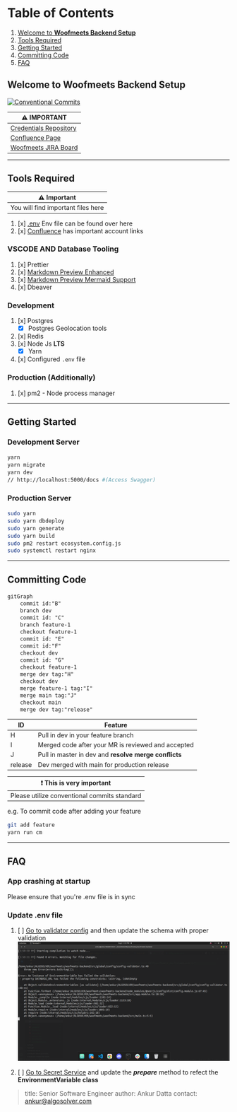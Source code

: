 # Table of Contents

1. [Welcome to **Woofmeets Backend Setup**](#intro)
2. [Tools Required](#tools)
3. [Getting Started](#started)
4. [Committing Code](#commit)
5. [FAQ](#faq)

## Welcome to **Woofmeets Backend Setup** <a name="intro"></a>

[![Conventional Commits](https://img.shields.io/badge/Conventional%20Commits-1.0.0-%23FE5196?logo=conventionalcommits&logoColor=white)](https://conventionalcommits.org)

| :warning: **IMPORTANT** |
| ---- |
| [Credentials Repository](https://algosolver-llc.atlassian.net/wiki/spaces/WBD/pages/319455497/Platform+Credentials)     |
| [Confluence Page](https://algosolver-llc.atlassian.net/wiki/spaces/WBD/pages/319193150/Development+Roadmap)|
| [Woofmeets JIRA Board](https://algosolver-llc.atlassian.net/jira/software/c/projects/WOOF/boards/45)|

---

## Tools Required <a name="tools"></a>

| :warning: Important |
| --- |
| You will find important files here |

1. [x] [.env](https://drive.google.com/drive/folders/1qj65FuDoKqRkBur2JjVA_qhXryiQSv24?usp=sharing) Env file can be found  over here
2. [x] [Confluence](https://algosolver-llc.atlassian.net/wiki/spaces/WBD/pages/319455497/Platform+Credentials) has important account links

### VSCODE AND Database Tooling

1. [x] Prettier
2. [x] [Markdown Preview Enhanced](https://marketplace.visualstudio.com/items?itemName=shd101wyy.markdown-preview-enhanced)
3. [x] [Markdown Preview Mermaid Support](https://marketplace.visualstudio.com/items?itemName=bierner.markdown-mermaid)
4. [x] Dbeaver

### Development

1. [x] Postgres
    - [x] Postgres Geolocation tools
2. [x] Redis
3. [x] Node Js **LTS**
    - [x] Yarn
4. [x] Configured `.env` file  

### Production (Additionally)

1. [x] pm2 - Node process manager

---

## Getting Started <a name="started"></a>

### Development Server

```bash
yarn
yarn migrate
yarn dev
// http://localhost:5000/docs #(Access Swagger)
```

### Production Server

```bash
sudo yarn
sudo yarn dbdeploy
sudo yarn generate
sudo yarn build
sudo pm2 restart ecosystem.config.js
sudo systemctl restart nginx
```

---

## Committing Code <a name="commit"></a>

```mermaid
gitGraph
    commit id:"B"
    branch dev
    commit id: "C"
    branch feature-1
    checkout feature-1
    commit id: "E"
    commit id:"F"
    checkout dev
    commit id: "G"
    checkout feature-1
    merge dev tag:"H"
    checkout dev
    merge feature-1 tag:"I"
    merge main tag:"J"
    checkout main
    merge dev tag:"release"
```

| ID | Feature |
| ---| ------- |
| H  | Pull in dev in your feature branch |
| I | Merged code after your MR is reviewed and accepted |
| J | Pull in master in dev and **resolve merge conflicts**
| release | Dev merged with main for production release |

| :exclamation: This is very important |
| ------------------------------------ |
| Please utilize conventional commits standard |

e.g. To commit code after adding your feature

```bash
git add feature
yarn run cm
```

---

## FAQ <a name="faq"></a>

### App crashing at startup

Please ensure that you're .env file is in sync

### Update .env file

1. [ ] [Go to validator config](./src/global/config/config-validator.ts) and then update the schema with proper validation ![With message](./documentation/forgot-env.png)

2. [ ] [Go to Secret Service](./src/secret/secret.service.ts) and update the ***prepare*** method to refect the **EnvironmentVariable class**

> title: Senior Software Engineer
> author: Ankur Datta
> contact: ankur@algosolver.com
